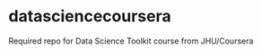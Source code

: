 datasciencecoursera
===================

Required repo for Data Science Toolkit course from JHU/Coursera
